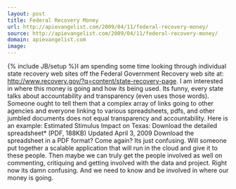 ```yaml
---
layout: post
title: Federal Recovery Money
url: http://apievangelist.com/2009/04/11/federal-recovery-money/
source: http://apievangelist.com/2009/04/11/federal-recovery-money/
domain: apievangelist.com
image: 
---
```

{% include JB/setup %}I am spending some time looking through individual state recovery web sites off the Federal Government Recovery web site at: http://www.recovery.gov/?q=content/state-recovery-page.
I am interested in where this money is going and how its being used.
Its funny, every state talks about accountability and transparency (even uses those words). Someone ought to tell them that a complex array of links going to other agencies and everyone linking to various spreadsheets, pdfs, and other jumbled documents does not equal transparency and accountability.
Here is an example: Estimated Stimulus Impact on Texas: Download the detailed spreadsheet* (PDF, 188KB) Updated April 3, 2009
Download the spreadsheet in a PDF format? Come again?
Its just confusing. Will someone put together a scalable application that will run in the cloud and give it to these people. Then maybe we can truly get the people involved as well on commenting, critiquing and getting involved with the data and project. Right now its damn confusing.
And we need to know and be involved in where our money is going.